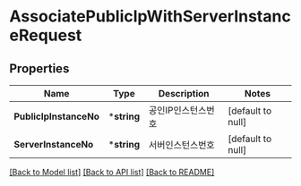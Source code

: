 # AssociatePublicIpWithServerInstanceRequest

## Properties
Name | Type | Description | Notes
------------ | ------------- | ------------- | -------------
**PublicIpInstanceNo** | ***string** | 공인IP인스턴스번호 | [default to null]
**ServerInstanceNo** | ***string** | 서버인스턴스번호 | [default to null]

[[Back to Model list]](../README.md#documentation-for-models) [[Back to API list]](../README.md#documentation-for-api-endpoints) [[Back to README]](../README.md)


